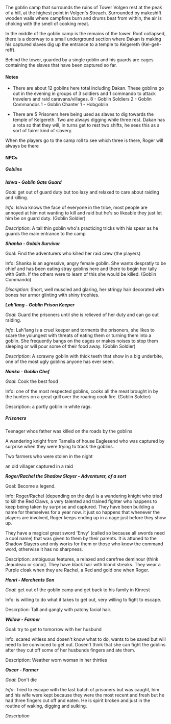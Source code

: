 The goblin camp that surrounds the ruins of Tower Volgen rest at the peak of a hill, at the highest point in Volgen's Streach. Surrounded by makeshift wooden walls where campfires burn and drums beat from within, the air is choking with the smell of cooking meat. 

In the middle of the goblin camp is the remains of the tower. Roof collapsed, there is a doorway to a small underground section where Dakan is making his captured slaves dig up the entrance to a temple to Kelgereth (Kel-geh-reff). 

Behind the tower, guarded by a single goblin and his guards are cages containing the slaves that have been captured so far. 

#### Notes

- There are about 12 goblins here total including Dakan. These goblins go out in the evening in groups of 3 soldiers and 1 commando to attack travelers and raid caravans/villages. 
8 - Goblin Soldiers 
2 - Goblin Commandos 
1 - Goblin Chanter
1 - Hobgoblin 

- There are 5 Prisoners here being used as slaves to dig towards the temple of Kelgereth. Two are always digging while three rest. Dakan has a rota so that they will, in turns get to rest two shifts, he sees this as a sort of fairer kind of slavery.

When the players go to the camp roll to see which three is there, Roger will always be there
#### NPCs

##### *Goblins*

***Ishva - Goblin Gate Guard***

*Goal*: get out of guard duty but too lazy and relaxed to care about raiding and killing.

*Info*: Ishva knows the face of everyone in the tribe, most people are annoyed at him not wanting to kill and raid but he's so likeable they just let him be on guard duty. (Goblin Soldier)

*Description*: A tall thin goblin who's practicing tricks with his spear as he guards the main entrance to the camp


***Shanka - Goblin Survivor***

Goal: Find the adventurers who killed her raid crew (the players)

Info: Shanka is an agressive, angry female goblin. She wants despratly to be chief and has been eating stray goblins here and there to begin her tally with Gath. If the others were to learn of this she would be killed.  (Goblin Commando)

*Discription*: Short, well muscled and glaring, her stringy hair decorated with bones her armor glinting with shiny trophies. 


***Lah'lang - Goblin Prison Keeper*** 

*Goal*: Guard the prisoners until she is relieved of her duty and can go out raiding. 

*Info*: Lah'lang is a cruel keeper and torments the prisoners, she likes to scare the yoiungest with threats of eating them or turning them into a goblin. She frequently bangs on the cages or makes noises to stop them sleeping or will pour some of their food away.  (Goblin Soldier)

*Description*: A scrawny goblin with thick teeth that show in a big underbite, one of the most ugly goblins anyone has ever seen. 


***Nanka - Goblin Chef***

*Goal*: Cook the best food

Info: one of the most respected goblins, cooks all the meat brought in by the hunters on a great grill over the roaring cook fire. (Goblin Soldier)

Description: a portly goblin in white rags. 

##### Prisoners

Teenager whos father was killed on the roads by the goblins

A wandering knight from Tamella of house Eaglesend who was captured by surprise when they were trying to track the goblins.

Two farmers who were stolen in the night

an old villager captured in a raid


***Roger/Rachel the Shadow Slayer - Adventurer, of a sort***

Goal: Become a legend.

Info: Roger/Rachel (depending on the day) is a wandering knight who tried to kill the Red Claws, a very talented and trained fighter who happens to keep being taken by surprise and captured. They have been building a name for themselves for a year now. it just so happens that whenever the players are involved, Roger keeps ending up in a cage just before they show up. 

They have a magical great sword 'Envy' (called so because all swords need a cool name) that was given to them by their parents. It is attuned to the Shadow Slayers and only works for them or those who know the command word, otherwise it has no sharpness.

Description: ambiguous features, a relaxed and carefree deminour (think Jeaudeau or sonic). They have black hair with blond streaks. They wear a Purple cloak when they are Rachel, a Red and gold one when Roger. 

***Henri - Merchents Son***

*Goal*: get out of the goblin camp and get back to his family in Kinrest

Info: is willing to do what it takes to get out, very willing to fight to escape.

Descrption: Tall and gangly with patchy facial hair. 

***Willow - Farmer***

Goal: try to get to tomorrow with her husbund

Info: scared witless and dosen't know what to do, wants to be saved but will need to be convinced to get out. Dosen't think that she can fight the goblins after they cut off some of her husbunds fingers and ate them.

Description: Weather worn woman in her thirties

***Oscar - Farmer***

*Goal*: Don't die

*Info*: Tried to escape with the last batch of prisoners but was caught, him and his wife were kept because they were the most recent and fresh but he had three fingers cut off and eaten. He is spirit broken and just in the routine of waking, digging and sulking. 

*Description*